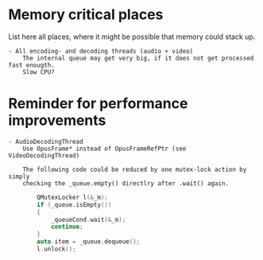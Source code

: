 # Memory critical places
List here all places, where it might be possible that memory could stack up.

	- All encoding- and decoding threads (audio + video)
		The internal queue may get very big, if it does not get processed fast enougth.
		Slow CPU?


# Reminder for performance improvements

	- AudioDecodingThread
		Use OpusFrame* instead of OpusFrameRefPtr (see VideoDecodingThread)
	
		The following code could be reduced by one mutex-lock action by simply
		checking the _queue.empty() directlry after .wait() again.

```cpp
		QMutexLocker l(&_m);
		if (_queue.isEmpty())
		{
			_queueCond.wait(&_m);
			continue;
		}
		auto item = _queue.dequeue();
		l.unlock();
```